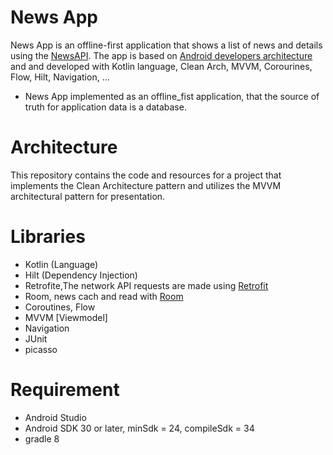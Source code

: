 # News App

News App is an offline-first application that shows a list of news and details using the [NewsAPI]( https://newsapi.org/). The app is based on [Android developers architecture]( https://developer.android.com/topic/architecture) and and developed with Kotlin language, Clean Arch, MVVM, Corourines, Flow, Hilt, Navigation, … 
- News App implemented as an offline_fist application, that the source of truth for application data is a database.

# Architecture
This repository contains the code and resources for a project that implements the Clean Architecture pattern and utilizes the MVVM architectural pattern for presentation.

# Libraries
- Kotlin (Language)
- Hilt (Dependency Injection)
- Retrofite,The network API requests are made using [Retrofit](https://github.com/square/retrofit) 
- Room, news cach and read with [Room](https://developer.android.com/training/data-storage/room)
- Coroutines, Flow
- MVVM [Viewmodel]
- Navigation
- JUnit
- picasso

# Requirement
  - Android Studio
  - Android SDK 30 or later, minSdk = 24, compileSdk = 34
  - gradle 8

  
